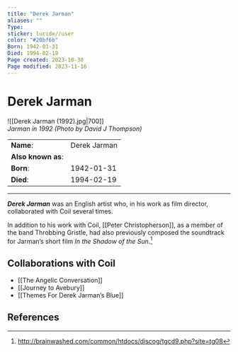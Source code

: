 ```yaml
---
title: "Derek Jarman"
aliases: ""
Type: 
sticker: lucide//user
color: "#20bf6b"
Born: 1942-01-31
Died: 1994-02-19
Page created: 2023-10-30
Page modified: 2023-11-16
---
```


# Derek Jarman

![[Derek Jarman (1992).jpg|700]]  
*Jarman in 1992 (Photo by David J Thompson)*

|  |  |
| --- | --- |
| __Name__: | Derek Jarman |
| __Also known as__: |  |
| __Born__: | 1942-01-31 |
| __Died__: | 1994-02-19 |

---

*__Derek Jarman__* was an English artist who, in his work as film director, collaborated with Coil several times.

In addition to his work with Coil, [[Peter Christopherson]], as a member of the band Throbbing Gristle, had also previously composed the soundtrack for Jarman’s short film *In the Shadow of the Sun*.[^1]

## Collaborations with Coil

- [[The Angelic Conversation]]
- [[Journey to Avebury]]
- [[Themes For Derek Jarman’s Blue]]

## References

[^1]: <http://brainwashed.com/common/htdocs/discog/tgcd9.php?site=tg08>
